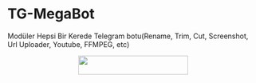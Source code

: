 # TG-MegaBot
Modüler Hepsi Bir Kerede Telegram botu(Rename, Trim, Cut, Screenshot, Url Uploader, Youtube, FFMPEG, etc)

<p align="center"><a href="https://heroku.com/deploy?template=https://github.com/Mehmetbaba55/Tg-MegaBot"> <img src="https://img.shields.io/badge/Deploy%20To%20Heroku-red?style=for-the-badge&logo=heroku" width="220" height="38.45"/></a></p>
